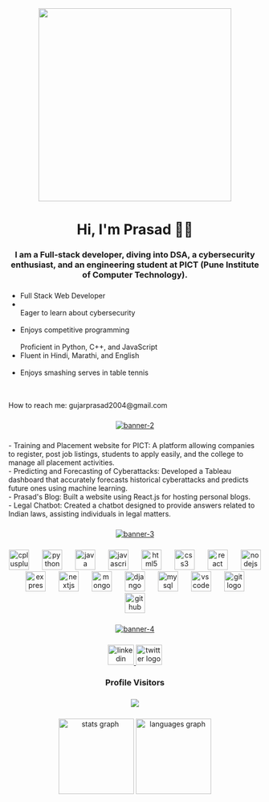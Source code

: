 <div align="center">
  <img height="384" src="https://i.pinimg.com/originals/49/6e/a0/496ea00c1911bebf770885ea5445bce3.gif"  />
</div>

###

<h1 align="center">Hi, I'm Prasad 👋🏼</h1>

###

<h3 align="center">I am a Full-stack developer, diving into DSA, a cybersecurity enthusiast, and an engineering student at PICT (Pune Institute of Computer Technology).</h3>

###

<p align="left">
<ul>
 <li> Full Stack Web Developer<li><br><l1> Eager to learn about cybersecurity </li><br><li> Enjoys competitive programming</li><br><li?> Proficient in Python, C++, and JavaScript</li><br><li> Fluent in Hindi, Marathi, and English</li><br><li> Enjoys smashing serves in table tennis</li><br>
 </ul>
 <br>How to reach me: <a>gujarprasad2004@gmail.com</a></p>

###

<div align="center">
  <a href="https://ibb.co/jk8j84Z"><img src="https://i.ibb.co/YBNVNjT/banner-2.png" alt="banner-2" border="0"></a>
</div>

###

<p align="left">- Training and Placement website for PICT: A platform allowing companies to register, post job listings, students to apply easily, and the college to manage all placement activities.<br>- Predicting and Forecasting of Cyberattacks: Developed a Tableau dashboard that accurately forecasts historical cyberattacks and predicts future ones using machine learning.<br>- Prasad's Blog: Built a website using React.js for hosting personal blogs.<br>- Legal Chatbot: Created a chatbot designed to provide answers related to Indian laws, assisting individuals in legal matters.</p>

###

<div align="center">
  <a href="https://ibb.co/V3Fd89d"><img src="https://i.ibb.co/3kxwHdw/banner-3.png" alt="banner-3" border="0"></a>
</div>

###

<div align="center">
  <img src="https://cdn.jsdelivr.net/gh/devicons/devicon/icons/cplusplus/cplusplus-original.svg" height="40" alt="cplusplus logo"  />
  <img width="18" />
  <img src="https://cdn.jsdelivr.net/gh/devicons/devicon/icons/python/python-original.svg" height="40" alt="python logo"  />
  <img width="18" />
  <img src="https://cdn.jsdelivr.net/gh/devicons/devicon/icons/java/java-original.svg" height="40" alt="java logo"  />
  <img width="18" />
  <img src="https://cdn.jsdelivr.net/gh/devicons/devicon/icons/javascript/javascript-original.svg" height="40" alt="javascript logo"  />
  <img width="18" />
  <img src="https://cdn.jsdelivr.net/gh/devicons/devicon/icons/html5/html5-original.svg" height="40" alt="html5 logo"  />
  <img width="18" />
  <img src="https://cdn.jsdelivr.net/gh/devicons/devicon/icons/css3/css3-original.svg" height="40" alt="css3 logo"  />
  <img width="18" />
  <img src="https://cdn.jsdelivr.net/gh/devicons/devicon/icons/react/react-original.svg" height="40" alt="react logo"  />
  <img width="18" />
  <img src="https://cdn.jsdelivr.net/gh/devicons/devicon/icons/nodejs/nodejs-original.svg" height="40" alt="nodejs logo"  />
  <img width="18" />
  <img src="https://cdn.jsdelivr.net/gh/devicons/devicon/icons/express/express-original.svg" height="40" alt="express logo"  />
  <img width="18" />
  <img src="https://cdn.jsdelivr.net/gh/devicons/devicon/icons/nextjs/nextjs-original.svg" height="40" alt="nextjs logo"  />
  <img width="18" />
  <img src="https://cdn.jsdelivr.net/gh/devicons/devicon/icons/mongodb/mongodb-original.svg" height="40" alt="mongodb logo"  />
  <img width="18" />
  <img src="https://cdn.jsdelivr.net/gh/devicons/devicon/icons/django/django-plain.svg" height="40" alt="django logo"  />
  <img width="18" />
  <img src="https://cdn.jsdelivr.net/gh/devicons/devicon/icons/mysql/mysql-original.svg" height="40" alt="mysql logo"  />
  <img width="18" />
  <img src="https://cdn.jsdelivr.net/gh/devicons/devicon/icons/vscode/vscode-original.svg" height="40" alt="vscode logo"  />
  <img width="18" />
  <img src="https://cdn.jsdelivr.net/gh/devicons/devicon/icons/git/git-original.svg" height="40" alt="git logo"  />
  <img width="18" />
  <img src="https://cdn.jsdelivr.net/gh/devicons/devicon/icons/github/github-original.svg" height="40" alt="github logo"  />
</div>

###

<div align="center">
  <a href="https://ibb.co/ZV8x15D"><img src="https://i.ibb.co/g3TJFNK/banner-4.png" alt="banner-4" border="0"></a>
</div>

###

<div align="center">
  <a href="https://www.linkedin.com/in/prasad-gujar-340887287/" target="_blank">
    <img src="https://raw.githubusercontent.com/maurodesouza/profile-readme-generator/master/src/assets/icons/social/linkedin/default.svg" width="52" height="40" alt="linkedin logo"  />
  </a>
  <a href="https://x.com/pg_0409" target="_blank">
    <img src="https://raw.githubusercontent.com/maurodesouza/profile-readme-generator/master/src/assets/icons/social/twitter/default.svg" width="52" height="40" alt="twitter logo"  />
  </a>
</div>

###

<h3 align="center">Profile Visitors</h3>

###

<div align="center">
  <img src="https://profile-counter.glitch.me/Prasad2604/count.svg?"  />
</div>

###

<div align="center">
  <img src="https://github-readme-stats.vercel.app/api?username=Prasad2604&hide_title=false&hide_rank=false&show_icons=true&include_all_commits=true&count_private=true&disable_animations=false&theme=dracula&locale=en&hide_border=false&order=1" height="150" alt="stats graph"  />
  <img src="https://github-readme-stats.vercel.app/api/top-langs?username=Prasad2604&locale=en&hide_title=false&layout=compact&card_width=320&langs_count=5&theme=dracula&hide_border=false&order=2" height="150" alt="languages graph"  />
</div>

###